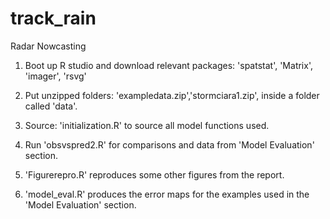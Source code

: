 # track_rain
Radar Nowcasting
1. Boot up R studio and download relevant packages: 'spatstat', 'Matrix', 'imager', 'rsvg'

2. Put unzipped folders: 'exampledata.zip','stormciara1.zip', inside a folder called 'data'.

3. Source: 'initialization.R' to source all model functions used.

4. Run 'obsvspred2.R' for comparisons and data from 'Model Evaluation' section.

5. 'Figurerepro.R' reproduces some other figures from the report.

6. 'model_eval.R' produces the error maps for the examples used in the 'Model Evaluation' section.


